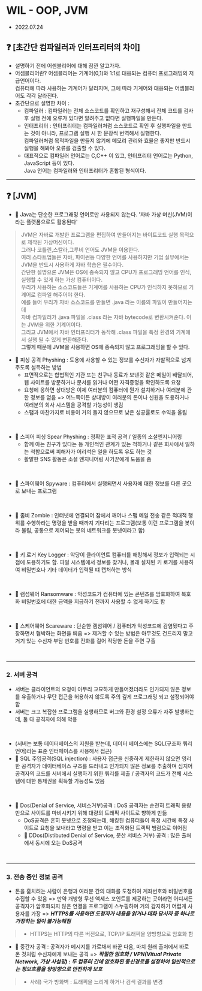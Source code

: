 
# WIL - OOP, JVM
- 2022.07.24

## ❓ [초간단 컴파일러과 인터프리터의 차이]
- 설명하기 전에 어셈블리어에 대해 잠깐 알고가자.
- 어셈블리어란? 어셈블리어는 기계어(0,1)와 1:1로 대응되는 컴퓨터 프로그래밍의 저급언어이다.<br> 컴퓨터에 따라 사용하는 기계어가 달리지며, 그에 따라 기계어와 대응되는 어셈블리어도 각각 달라진다.
- 초간단으로 설명한 차이 : 
   * 컴파일러 : 컴파일러는 전체 소스코드를 확인하고 재구성해서 전체 코드를 검사 후 실행 전에 오류가 있다면 알려주고 없다면 실행파일을 만든다.
   * 인터프리터 : 인터프리터는 컴파일러처럼 소스코드르 확인 후 실행파일을 만드는 것이 아니라, 프로그램 실행 시 한 문장씩 번역해서 실행한다.<br> 컴파일러처럼 목적파일을 만들지 않기에 메모리 관리와 효율은 좋지만 반드시 실행을 해봐야 오류를 검출할 수 있다.
   * 대표적으로 컴파일러 언어로는 C,C++ 이 있고, 인터프리터 언어로는 Python, JavaScript 등이 있다.<br> Java 언어는 컴파일러와 인터프리터가 혼합된 형식이다.

------

## ❓ [JVM]
- 📌 Java는 단순한 프로그래밍 언어로만 사용되지 않는다. '자바 가상 머신(JVM)이라는 플랫폼으로도 활용된다'
> JVM은 자바로 개발한 프로그램을 편집하여 만들어지는 바이트코드 실행 목적으로 제작된 가상머신이다.<br> 그러나 코틀린,스칼라,그루비 언어도 JVM을 이용한다. <br> 여러 스타트업들은 자바, 파이썬등 다양한 언어를 사용하지만 기업 실무에서는 JVM을 반드시 사용하게 자바 학습은 필수이다. <br> 간단한 설명으론 JVM은 OS에 종속되지 않고 CPU가 프로그래밍 언어를 인식, 실행할 수 있게 하는 가상 컴퓨터이다. <br> 우리가 사용하는 소스코드들은 기계어를 사용하는 CPU가 인식하지 못하므로 기계어로 컴파일 해주어야 한다.<br> 예를 들어 우리가 자바 소스코드를 만들면 .java 라는 이름의 파일이 만들어지는데<br> 자바 컴파일러가 .java 파일을 .class 라는 자바 bytecode로 변환시켜준다. 이는 JVM을 위한 기계어이다. <br> 그리고 JVM에서 자바 인터프리터가 동작해 .class 파일을 특정 환경의 기계에서 실행 될 수 있게 변환해준다.<br> __그렇게 때문에 JVM을 사용하면 OS에 종속되지 않고 프로그래밍을 할 수 있다.__

- 📌 피싱 공격 Physhing : 도용에 사용할 수 있는 정보를 수신자가 자발적으로 넘겨주도록 설득하는 방법
    * 표면적으로는 합법적인 기관 또는 친구나 동료가 보낸것 같은 메일이 배달되어, 웹 사이트를 방문하거나 문서를 읽거나 어떤 자격증명을 확인하도록 요청
    * 요청에 응하면 상대방은 이제 여러분의 컴퓨터에 뭔가 설치하거나 여러분에 관한 정보를 얻음 => 어느쪽이든 상대방이 여러분의 돈이나 신원을 도용하거나 여러분의 회사 시스템을 공격할 가능성이 생김
    * 스팸과 마찬가지로 비용이 거의 들지 않으므로 낮은 성공률로도 수익을 올림
<br />

- 📌 스피어 피싱 Spear Physhing : 정확한 표적 공격 / 일종의 소셜엔지니어링
    * 함께 아는 친구가 있다는 등 개인적인 관계가 있는 척하거나 같은 회사에서 일하는 척함으로써 피해자가 어리석은 일을 하도록 유도 하는 것
    * 활발한 SNS 활동은 소셜 엔지니어링 사기꾼에게 도움을 줌
<br />

- 📌 스파이웨어 Spyware : 컴퓨터에서 실행되면서 사용자에 대한 정보를 다른 곳으로 보내는 프로그램
<br />

- 📌 좀비 Zombie : 인터넷에 연결되어 잠에서 깨어나 스팸 메일 전송 같은 적대적 행위를 수행하라는 명령을 받을 때까지 기다리는 프로그램(보통 이런 프로그램을 봇이라 불림, 공통으로 제어되는 봇의 네트워크를 봇넷이라고 함)
<br />

- 📌 키 로거 Key Logger : 악당이 클라이언트 컴퓨터를 해킹해서 정보가 입력되는 시점에 도용하기도 함. 파일 시스템에서 정보를 찾거나, 몰래 설치된 키 로거를 사용하여 비밀번호나 기타 데이터가 입력될 떄 캡처하는 방식
<br />

- 📌 램섬웨어 Ransomware : 악성코드가 컴퓨터에 있는 콘텐츠를 암호화하여 복호화 비밀번호에 대한 금액을 지급하기 전까지 사용할 수 없게 하기도 함
<br />

- 📌 스케어웨어 Scareware : 단순한 램섬웨어 / 컴퓨터가 악성코드에 감염됐다고 주장하면서 협박하는 화면을 띄움 => 제거할 수 있는 방법은 아무것도 건드리지 말고 거기 있는 수신자 부담 번호를 전화를 걸어 적당한 돈을 주면 구출
<br />

------

### 2. 서버 공격
- 서버는 클라이언트의 요청이 아무리 교묘하게 만들어졌더라도 인가되지 않은 정보를 유출하거나 무단 접근을 허용하지 않도록 주의 깊게 프로그래밍 되고 설정되어야 함
- 서버는 크고 복잡한 프로그램을 실행하므로 버그와 환경 설정 오류가 자주 발생하는데, 둘 다 공격자에 의해 악용
<br />

- (서버는 보통 데이터베이스의 지원을 받는데, 데이터 베이스에는 SQL(구조화 쿼리 언어)라는 표준 인터페이스를 사용해서 접근)
- 📌 SQL 주입공격(SQL injection) : 사용자 접근을 신중하게 제한하지 않으면 영리한 공격자가 데이터베이스 구조를 드러내고 인가되지 않은 정보를 추출하며 심지어 공격자의 코드를 서버에서 실행하기 위한 쿼리를 제출 / 공격자의 코드가 전체 시스템에 대한 통제권을 획득할 가능성도 있음
<br />

- 📌 Dos(Denial of Service, 서비스거부)공격 : DoS 공격자는 순전히 트래픽 용량만으로 사이트를 마비시키기 위해 대량의 트래픽 사이트로 향하게 만듦
    * DoS공격은 흔히 봇넷으로 조정되는데, 해킹된 컴퓨터들이 특정 시간에 특정 사이트로 요청을 보내라고 명령을 받고 이는 조직화된 트랙픽 범람으로 이어짐
    * 📌 DDos(Distibuted Denial of Service, 분산 서비스 거부) 공격 : 많은 출처에서 동시에 오는 DoS공격
<br />

------

### 3. 전송 중인 정보 공격

- 돈을 훔치려는 사람이 은행과 여러분 간의 대화를 도청하여 계좌번호와 비밀번호를 수집할 수 있음 => 만약 개방형 무선 액세스 포인트를 제공하는 곳이라면 어디서든 공격자가 암호화되지 않은 연결을 프로그램이 스누핑하며 거의 감지하기 어렵게 사용자를 가장 => **_HTTPS를 사용하면 도청자가 내용을 읽거나 대화 당사자 중 하나로 가장하는 일이 불가능해짐_**
> - HTTPS는 HTTP의 다른 버전으로,  TCP/IP 트래픽을 양방향으로 암호화 함 <br />
- 📌 중간자 공격 : 공격자가 메시지를 가로채서 바꾼 다음, 마치 원래 출처에서 바로 온 것처럼 수신자에게 보내는 공격 => **_적절한 암호화 / VPN(Vitual Private Network, 가상 사설망) : 두 컴퓨터 간에 암호화된 통신경로를 설정하여 일반적으로는 정보흐름을 양방향으로 안전하게 보호_**
> - 사례) 국가 방화벽 : 트래픽을 느리게 하거나 검색 결과를 변경<br />
